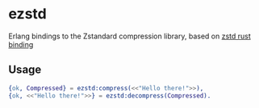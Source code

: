 # ezstd

Erlang bindings to the Zstandard compression library, based on [zstd rust binding](https://github.com/Gyscos/zstd-rs)

## Usage
```erlang
{ok, Compressed} = ezstd:compress(<<"Hello there!">>),
{ok, <<"Hello there!">>} = ezstd:decompress(Compressed).
```